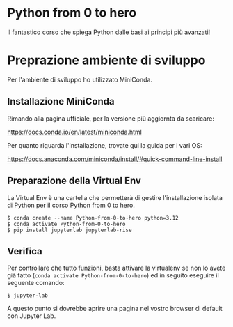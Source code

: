 # Python from 0 to hero

Il fantastico corso che spiega Python dalle basi ai principi più avanzati!

# Preprazione ambiente di sviluppo

Per l'ambiente di sviluppo ho utilizzato MiniConda.

## Installazione MiniConda

Rimando alla pagina ufficiale, per la versione più aggiornta da scaricare:

https://docs.conda.io/en/latest/miniconda.html

Per quanto riguarda l'installazione, trovate qui la guida per i vari OS:

https://docs.anaconda.com/miniconda/install/#quick-command-line-install

## Preparazione della Virtual Env

La Virtual Env è una cartella che permetterà di gestire l'installazione isolata
di Python per il corso Python from 0 to hero.

    $ conda create --name Python-from-0-to-hero python=3.12
    $ conda activate Python-from-0-to-hero
    $ pip install jupyterlab jupyterlab-rise

## Verifica

Per controllare che tutto funzioni, basta attivare la virtualenv se non lo avete
già fatto (`conda activate Python-from-0-to-hero`) ed in seguito eseguire il
seguente comando:

    $ jupyter-lab

A questo punto si dovrebbe aprire una pagina nel vostro browser di default con
Jupyter Lab.


